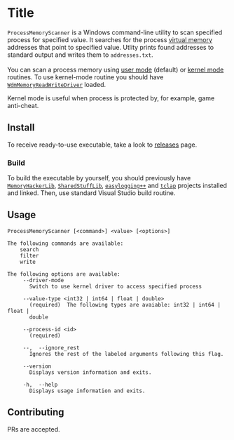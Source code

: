 # Title

`ProcessMemoryScanner` is a Windows command-line utility to scan specified process for specified value. It searches for the process [virtual memory](https://learn.microsoft.com/en-us/windows-hardware/drivers/gettingstarted/virtual-address-spaces) addresses that point to specified value. Utlity prints found addresses to standard output and writes them to `addresses.txt`.  <br/>
<br/>
You can scan a process memory using [user mode](https://learn.microsoft.com/en-us/windows-hardware/drivers/gettingstarted/user-mode-and-kernel-mode) (default) or [kernel mode](https://learn.microsoft.com/en-us/windows-hardware/drivers/gettingstarted/user-mode-and-kernel-mode) routines. To use kernel-mode routine you should have [`WdmMemoryReadWriteDriver`](https://github.com/elektrikArt/WdmMemoryReadWriteDriver) loaded.

Kernel mode is useful when process is protected by, for example, game anti-cheat.

## Install

To receive ready-to-use executable, take a look to [releases](https://github.com/elektrikArt/ProcessMemoryScanner/releases) page.

### Build

To build the executable by yourself, you should previously have [`MemoryHackerLib`](https://github.com/elektrikArt/MemoryHackerLib), [`SharedStuffLib`](https://github.com/elektrikArt/SharedStuffLib), [`easylogging++`](https://github.com/abumq/easyloggingpp) and [`tclap`](https://github.com/mirror/tclap) projects installed and linked. Then, use standard Visual Studio build routine.

## Usage

```
ProcessMemoryScanner [<command>] <value> [<options>]

The following commands are available:
    search
    filter
    write

The following options are available:
     --driver-mode
       Switch to use kernel driver to access specified process
  
     --value-type <int32 | int64 | float | double>
       (required)  The following types are avaiable: int32 | int64 | float |
       double
  
     --process-id <id>
       (required)
  
     --,  --ignore_rest
       Ignores the rest of the labeled arguments following this flag.
  
     --version
       Displays version information and exits.
  
     -h,  --help
       Displays usage information and exits.
```

## Contributing

PRs are accepted.

